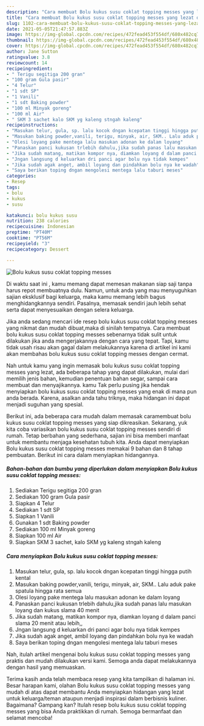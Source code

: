 ```yaml
---
description: "Cara membuat Bolu kukus susu coklat topping messes yang lezat dan Mudah Dibuat"
title: "Cara membuat Bolu kukus susu coklat topping messes yang lezat dan Mudah Dibuat"
slug: 1102-cara-membuat-bolu-kukus-susu-coklat-topping-messes-yang-lezat-dan-mudah-dibuat
date: 2021-05-05T21:47:57.883Z
image: https://img-global.cpcdn.com/recipes/472fead453f554df/680x482cq70/bolu-kukus-susu-coklat-topping-messes-foto-resep-utama.jpg
thumbnail: https://img-global.cpcdn.com/recipes/472fead453f554df/680x482cq70/bolu-kukus-susu-coklat-topping-messes-foto-resep-utama.jpg
cover: https://img-global.cpcdn.com/recipes/472fead453f554df/680x482cq70/bolu-kukus-susu-coklat-topping-messes-foto-resep-utama.jpg
author: Jane Sutton
ratingvalue: 3.8
reviewcount: 14
recipeingredient:
- " Terigu segitiga 200 gran"
- "100 gram Gula pasir"
- "4 Telur"
- "1 sdt SP"
- "1 Vanili"
- "1 sdt Baking powder"
- "100 ml Minyak goreng"
- "100 ml Air"
- " SKM 3 sachet kalo SKM yg kaleng stngah kaleng"
recipeinstructions:
- "Masukan telur, gula, sp. lalu kocok dngan kcepatan tinggi hingga putih kental"
- "Masukan baking powder,vanili, terigu, minyak, air, SKM.. Lalu aduk pake spatula hingga rata semua"
- "Olesi loyang pake mentega lalu masukan adonan ke dalam loyang"
- "Panaskan panci kukusan trlebih dahulu,jika sudah panas lalu masukan loyang dan kukus slama 40 menit"
- "Jika sudah matang, matikan kompor nya, diamkan loyang d dalam panci slama 20 menit atau lebih,,"
- "Jngan langsung d keluarkan dri panci agar bolu nya tidak kempes"
- "Jika sudah agak anget, ambil loyang dan pindahkan bolu nya ke wadah"
- "Saya berikan toping dngan mengolesi mentega lalu taburi meses"
categories:
- Resep
tags:
- bolu
- kukus
- susu

katakunci: bolu kukus susu 
nutrition: 238 calories
recipecuisine: Indonesian
preptime: "PT40M"
cooktime: "PT56M"
recipeyield: "3"
recipecategory: Dessert

---
```



![Bolu kukus susu coklat topping messes](https://img-global.cpcdn.com/recipes/472fead453f554df/680x482cq70/bolu-kukus-susu-coklat-topping-messes-foto-resep-utama.jpg)

Di waktu  saat ini , kamu memang dapat memesan makanan siap saji tanpa harus repot membuatnya dulu. Namun, untuk anda yang mau menyuguhkan sajian eksklusif bagi keluarga, maka kamu memang lebih bagus menghidangkannya sendiri. Pasalnya, memasak sendiri jauh lebih sehat serta dapat menyesuaikan dengan selera keluarga.

Jika anda sedang mencari ide resep bolu kukus susu coklat topping messes yang nikmat dan mudah dibuat,maka di sinilah tempatnya. Cara membuat bolu kukus susu coklat topping messes  sebenarnya tidak sulit untuk dilakukan jika anda mengerjakannya dengan cara yang tepat. Tapi, kamu tidak usah risau akan gagal dalam melakukannya 
karena di artikel ini kami akan membahas bolu kukus susu coklat topping messes dengan cermat.  



Nah untuk kamu yang ingin memasak bolu kukus susu coklat topping messes yang lezat, ada beberapa tahap yang dapat dilakukan, mulai dari memilih jenis bahan, kemudian penentuan bahan segar, sampai cara membuat dan menyajikannya. kamu Tak perlu pusing jika hendak menyiapkan bolu kukus susu coklat topping messes yang enak di mana pun anda berada. Karena, asalkan anda  tahu triknya, maka hidangan ini dapat menjadi suguhan yang spesial.

Berikut ini, ada beberapa cara mudah dalam memasak caramembuat bolu kukus susu coklat topping messes yang siap dikreasikan. Sekarang, yuk kita coba variasikan bolu kukus susu coklat topping messes sendiri di rumah. Tetap berbahan yang sederhana, sajian ini bisa memberi manfaat untuk membantu menjaga kesehatan tubuh kita. Anda dapat menyiapkan Bolu kukus susu coklat topping messes memakai 9 bahan dan 8 tahap pembuatan. Berikut ini cara dalam menyiapkan hidangannya.

<!--inarticleads1-->

##### Bahan-bahan dan bumbu yang diperlukan dalam menyiapkan Bolu kukus susu coklat topping messes:

1. Sediakan  Terigu segitiga 200 gran
1. Sediakan 100 gram Gula pasir
1. Siapkan 4 Telur
1. Sediakan 1 sdt SP
1. Siapkan 1 Vanili
1. Gunakan 1 sdt Baking powder
1. Sediakan 100 ml Minyak goreng
1. Siapkan 100 ml Air
1. Siapkan  SKM 3 sachet, kalo SKM yg kaleng stngah kaleng




<!--inarticleads2-->

##### Cara menyiapkan Bolu kukus susu coklat topping messes:

1. Masukan telur, gula, sp. lalu kocok dngan kcepatan tinggi hingga putih kental
1. Masukan baking powder,vanili, terigu, minyak, air, SKM.. Lalu aduk pake spatula hingga rata semua
1. Olesi loyang pake mentega lalu masukan adonan ke dalam loyang
1. Panaskan panci kukusan trlebih dahulu,jika sudah panas lalu masukan loyang dan kukus slama 40 menit
1. Jika sudah matang, matikan kompor nya, diamkan loyang d dalam panci slama 20 menit atau lebih,,
1. Jngan langsung d keluarkan dri panci agar bolu nya tidak kempes
1. Jika sudah agak anget, ambil loyang dan pindahkan bolu nya ke wadah
1. Saya berikan toping dngan mengolesi mentega lalu taburi meses




Nah, itulah artikel mengenai  bolu kukus susu coklat topping messes  yang praktis dan mudah dilakukan versi kami. Semoga anda dapat melakukannya dengan hasil yang memuaskan. 

Terima kasih anda telah membaca resep yang kita tampilkan di halaman ini. Besar harapan kami, olahan  Bolu kukus susu coklat topping messes yang mudah di atas dapat membantu Anda menyiapkan hidangan yang lezat untuk keluarga/teman ataupun menjadi inspirasi dalam berbisnis kuliner. Bagaimana? Gampang kan? Itulah resep bolu kukus susu coklat topping messes yang bisa Anda praktikkan di rumah. Semoga bermanfaat dan selamat mencoba!

